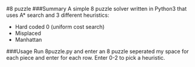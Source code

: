 #8 puzzle
###Summary
A simple 8 puzzle solver written in Python3 that uses A* search and 3 different heuristics:

* Hard coded 0 (uniform cost search)
* Misplaced
* Manhattan

###Usage
Run 8puzzle.py and enter an 8 puzzle seperated my space for each piece and enter for each row. 
Enter 0-2 to pick a heuristic. 
